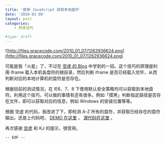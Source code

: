 ```yaml
---
title: '使用 JavaScript 获取本地盘符'
date: '2010-01-08'
layout: post
categories:
    - 奇技淫巧

#type: draft
---
```


![http://files.gracecode.com/2010_01_07/1262936624.png](http://files.gracecode.com/2010_01_07/1262936624.png)

可能是我「火星」了，不过在  [空虚 的 Blog](http://www.inbreak.net/?action=show&id=163)  中学到的一招。这个技巧的原理是利用 iframe 载入本机各盘符的根目录，然后判断 iframe 是否已经载入完毕，从而判断对应的本地计算机的盘符是否存在。

根据目前的测试情况，在 IE6、7、8 下使用默认安全策略均可以获取到本地盘符。利用这个技巧，可以做的事情有还有很多。例如「摸黑」判断指定路径是否存在文件，即可以获取对应的信息，例如 Windows 的安装位置等等。

根据 空虚 的代码，我改进了下，即检测 A-Z 所有的盘符，并获取已经存在的盘符输出。还是上代码吧， [DEMO 在这里](http://graceco.de/bug/ie-show-drivers.html) ， [源代码在这里](http://graceco.de/bug/ie-show-drivers-source.html) 。

再次感谢  [空虚](http://www.inbreak.net/)  和 KJ 的提示，很受用。

`-- EOF --`
